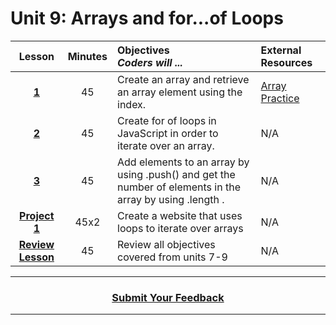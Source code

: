 # Unit 9: Arrays and for...of Loops

|Lesson|Minutes|Objectives <br> *Coders will ...*|External Resources
|:-------:|:-------:|:-------|:-------|
|[**1**](https://drive.google.com/open?id=1n-WCPRA19Am5y3iq_d9-C8CjzsKb2hfUfKuZvFRWE3M)|45|Create an array and retrieve an array element using the index.|[Array Practice](https://popcode.org/?snapshot=9af5bd80-b651-4098-907d-f68af96b5d2a)|
|[**2**](https://drive.google.com/open?id=1sSpjWBgY9diiw17fEKrQYftmVHd9BAFLYx5JJBkMJtE)|45|Create for of loops in JavaScript in order to iterate over an array.|N/A|
|[**3**](https://drive.google.com/open?id=1XLqjOB7Q00mlD8sy-eEMSaLy5rL0dh9a0OCGgypDF_8)|45|Add elements to an array by using .push() and get the number of elements in the array by using .length .|N/A|
|[**Project 1**](https://drive.google.com/open?id=1mM4MAseH6Qd4qACu8AtY4R17KTdXdDDZfc55HxwVzCY)|45x2|Create a website that uses loops to iterate over arrays |N/A|
|[**Review Lesson**](https://drive.google.com/open?id=1LeY5xiqFdq5SugwcCwpvDSDlFs7z-LF-RdukQL7jvsI)|45|Review all objectives covered from units 7-9|N/A|

----
<h3 align="center"><a href="https://docs.google.com/forms/d/e/1FAIpQLSfiZv1Y0U4Fr5k2iFVWRIVg2x7Su-r1hLoH0qb5RCMlNsxUjQ/viewform">Submit Your Feedback</a>  </h3>

----
